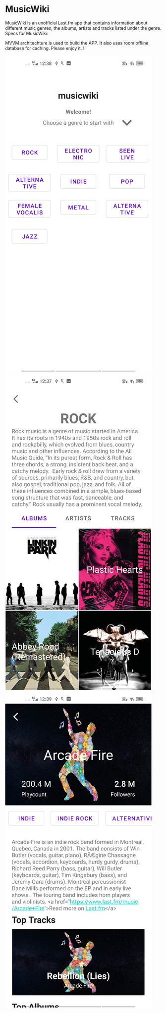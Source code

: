 # MusicWiki


MusicWiki is an unofficial Last.fm app that contains information about different music genres, the albums, artists and tracks listed under the genre.
Specs for MusicWiki:

MVVM architechture is used to build the APP. It also uses room offline database for caching. Please enjoy it. !

![Home](https://github.com/PijushManna/MusicWiki/blob/master/home.png)
![Details](https://github.com/PijushManna/MusicWiki/blob/master/rock.png) 
![Artists](https://github.com/PijushManna/MusicWiki/blob/master/Artists.png)
